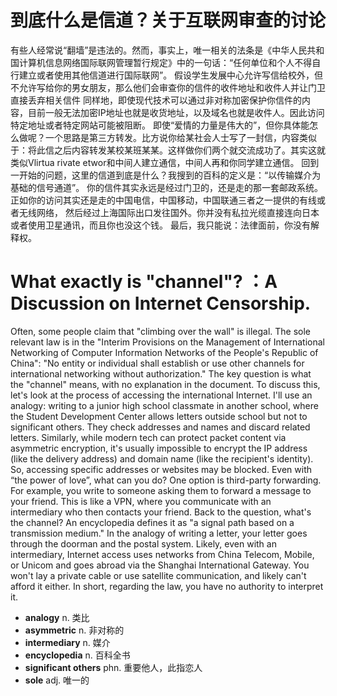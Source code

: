 # 到底什么是信道？关于互联网审查的讨论
有些人经常说“翻墙”是违法的。然而，事实上，唯一相关的法条是《中华人民共和国计算机信息网络国际联网管理暂行规定》中的一句话：“任何单位和个人不得自行建立或者使用其他信道进行国际联网”。
假设学生发展中心允许写信给校外，但不允许写给你的男女朋友，那么他们会审查你的信件的收件地址和收件人并让门卫直接丢弃相关信件
同样地，即使现代技术可以通过非对称加密保护你信件的内容，目前一般无法加密IP地址也就是收货地址，以及域名也就是收件人。因此访问特定地址或者特定网站可能被阻断。
即使“爱情的力量是伟大的”，但你具体能怎么做呢？一个思路是第三方转发。比方说你给某社会人士写了一封信，内容类似于：将此信之后内容转发某校某班某某。这样做你们两个就交流成功了。其实这就类似Vlirtua rivate etwor和中间人建立通信，中间人再和你同学建立通信。
回到一开始的问题，这里的信道到底是什么？我搜到的百科的定义是：“以传输媒介为基础的信号通道”。
你的信件其实永远是经过门卫的，还是走的那一套邮政系统。正如你的访问其实还是走的中国电信，中国移动，中国联通三者之一提供的有线或者无线网络， 然后经过上海国际出口发往国外。你并没有私拉光缆直接连向日本或者使用卫星通讯，而且你也没这个钱。
最后，我只能说：法律面前，你没有解释权。


# What exactly is "channel"? ：A Discussion on Internet Censorship.
Often, some people claim that "climbing over the wall" is illegal. The sole relevant law is in the "Interim Provisions on the Management of International Networking of Computer Information Networks of the People's Republic of China": "No entity or individual shall establish or use other channels for international networking without authorization."
The key question is what the "channel" means, with no explanation in the document. To discuss this, let's look at the process of accessing the international Internet. I'll use an analogy: writing to a junior high school classmate in another school, where the Student Development Center allows letters outside school but not to significant others. They check addresses and names and discard related letters.
Similarly, while modern tech can protect packet content via asymmetric encryption, it's usually impossible to encrypt the IP address (like the delivery address) and domain name (like the recipient's identity). So, accessing specific addresses or websites may be blocked.
Even with “the power of love”, what can you do? One option is third-party forwarding. For example, you write to someone asking them to forward a message to your friend. This is like a VPN, where you communicate with an intermediary who then contacts your friend.
Back to the question, what's the channel? An encyclopedia defines it as "a signal path based on a transmission medium." In the analogy of writing a letter, your letter goes through the doorman and the postal system. Likely, even with an intermediary, Internet access uses networks from China Telecom, Mobile, or Unicom and goes abroad via the Shanghai International Gateway. You won't lay a private cable or use satellite communication, and likely can't afford it either.
In short, regarding the law, you have no authority to interpret it.

+ **analogy** n. 类比
+ **asymmetric** n. 非对称的
+ **intermediary** n. 媒介
+ **encyclopedia** n. 百科全书
+ **significant others** phn. 重要他人，此指恋人
+ **sole** adj. 唯一的
<!--stackedit_data:
eyJoaXN0b3J5IjpbMTg2NDk3ODMsMjA1MTExMTUsLTUxNzgzNj
IyMywtMTUxMjA1NDcwNCwtMTcxNDU3NTE4LC0xMTYyNzkwNCwt
MTE4NTE3NTExLC0xMjc5NjA3MzE0LC04NTA5MjM0MDMsNDk0ND
YyNTE2LC04NDcyMTM5MDQsMTEzNjY2NTQ1N119
-->